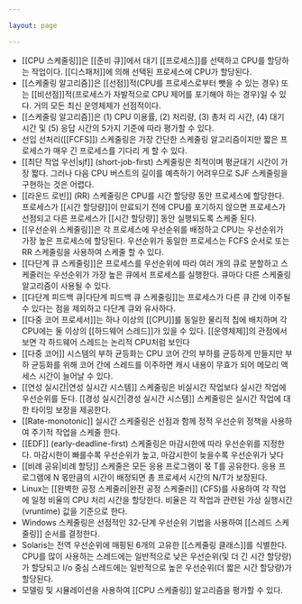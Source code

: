 ```yaml
---

layout: page

---
```


- [[CPU 스케줄링]]은 [[준비 큐]]에서 대기 [[프로세스]]를 선택하고 CPU를 할당하는 작업이다. [[디스패처]]에 의해 선택된 프로세스에 CPU가 할당된다.
- [[스케줄링 알고리즘]]은 [[선점]]적(CPU를 프로세스로부터 뺏을 수 있는 경우) 또는 [[비선점]]적(프로세스가 자발적으로 CPU 제어를 포기해야 하는 경우)일 수 있다. 거의 모든 최신 운영체제가 선점적이다.
- [[스케줄링 알고리즘]]은 (1) CPU 이용률, (2) 처리량, (3) 총처 리 시간, (4) 대기 시간 및 (5) 응답 시간의 5가지 기준에 따라 평가할 수 있다.
- 선입 선처리([[FCFS]]) 스케줄링은 가장 간단한 스케줄링 알고리즘이지만 짧은 프로세스가 매우 긴 프로세스를 기다리 게 할 수 있다.
- [[최단 작업 우선|sjf]] (short-job-first) 스케줄링은 최적이며 평균대기 시간이 가장 짧다. 그러나 다음 CPU 버스트의 길이를 예측하기 어려우므로 SJF 스케줄링을 구현하는 것은 어렵다.
- [[라운드 로빈]] (RR) 스케줄링은 CPU를 시간 할당량 동안 프로세스에 할당한다. 프로세스가 [[시간 할당량]]이 만료되기 전에 CPU를 포기하지 않으면 프로세스가 선점되고 다른 프로세스가 [[시간 할당량]] 동안 실행되도록 스케줄 된다.
- [[우선순위 스케줄링]]은 각 프로세스에 우선순위를 배정하고 CPU는 우선순위가 가장 높은 프로세스에 할당된다. 우선순위가 동일한 프로세스는 FCFS 순서로 또는 RR 스케줄링을 사용하여 스케줄 할 수 있다.
- [[다단계 큐 스케줄링]]은 프로세스를 우선순위에 따라 여러 개의 큐로 분할하고 스케줄러는 우선순위가 가장 높은 큐에서 프로세스를 실행한다. 큐마다 다른 스케줄링 알고리즘이 사용될 수 있다.
- [[다단계 피드백 큐|다단계 피드백 큐 스케줄링]]는 프로세스가 다른 큐 간에 이주될 수 있다는 점을 제외하고 다단계 큐와 유사하다.
- [[다중 코어 프로세서]]는 하나 이상의 [[CPU]]를 동일한 물리적 칩에 배치하며 각 CPU에는 둘 이상의 [[하드웨어 스레드]]가 있을 수 있다. [[운영체제]]의 관점에서 보면 각 하드웨어 스레드는 논리적 CPU처럼 보인다
- [[다중 코어]] 시스템의 부하 균등화는 CPU 코어 간의 부하를 균등하게 만들지만 부하 균등화를 위해 코어 간에 스레드를 이주하면 캐시 내용이 무효가 되어 메모리 액세스 시간이 늘어날 수 있다.
- [[연성 실시간|연성 실시간 시스템]] 스케줄링은 비실시간 작업보다 실시간 작업에 우선순위를 둔다. [[경성 실시간|경성 실시간 시스템]] 스케줄링은 실시간 작업에 대한 타이밍 보장을 제공한다.
- [[Rate-monotonic]] 실시간 스케줄링은 선점과 함께 정적 우선순위 정책을 사용하여 주기적 작업을 스케줄 한다.
- [[EDF]] (early-deadline-first) 스케줄링은 마감시한에 따라 우선순위를 지정한다. 마감시한이 빠를수록 우선순위가 높고, 마감시한이 늦을수록 우선순위가 낮다
- [[비례 공유|비례 할당]] 스케줄은 모든 응용 프로그램이 몫 T를 공유한다. 응용 프로그램에 N 몫만큼의 시간이 배정되면 총 프로세서 시간의 N/T가 보장된다.
- Linux는 [[완벽한 공정 스케줄러|완전 공정 스케줄러]] (CFS)를 사용하여 각 작업에 일정 비율의 CPU 처리 시간을 할당한다. 비율은 각 작업과 관련된 가상 실행시간(vruntime) 값을 기준으로 한다.
- Windows 스케줄링은 선점적인 32-단계 우선순위 기법을 사용하여 [[스레드 스케줄링]] 순서를 결정한다.
- Solaris는 전역 우선순위에 매핑된 6개의 고유한 [[스케줄링 클래스]]를 식별한다. CPU를 많이 사용하는 스레드에는 일반적으로 낮은 우선순위(및 더 긴 시간 할당량)가 할당되고 I/o 중심 스레드에는 일반적으로 높은 우선순위(더 짧은 시간 할당량)가 할당된다.
- 모델링 및 시뮬레이션을 사용하여 [[CPU 스케줄링]] 알고리즘을 평가할 수 있다.